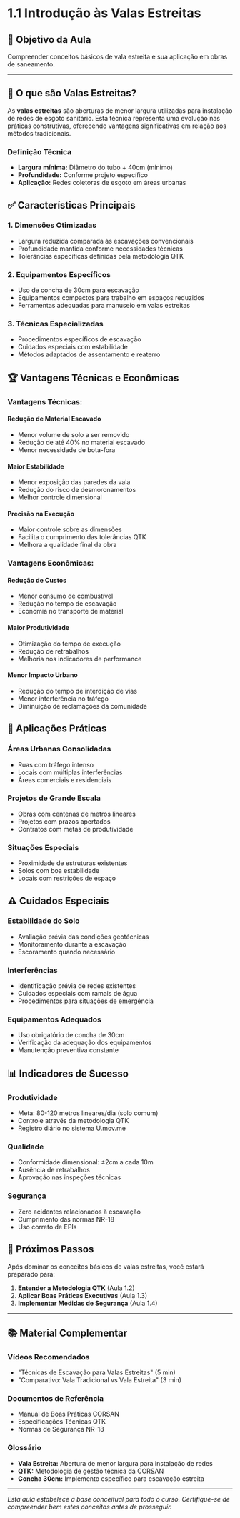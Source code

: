 # 1.1 Introdução às Valas Estreitas

## 🎯 Objetivo da Aula
Compreender conceitos básicos de vala estreita e sua aplicação em obras de saneamento.

---

## 📖 O que são Valas Estreitas?

As **valas estreitas** são aberturas de menor largura utilizadas para instalação de redes de esgoto sanitário. Esta técnica representa uma evolução nas práticas construtivas, oferecendo vantagens significativas em relação aos métodos tradicionais.

### Definição Técnica
- **Largura mínima:** Diâmetro do tubo + 40cm (mínimo)
- **Profundidade:** Conforme projeto específico
- **Aplicação:** Redes coletoras de esgoto em áreas urbanas

## ✅ Características Principais

### 1. **Dimensões Otimizadas**
- Largura reduzida comparada às escavações convencionais
- Profundidade mantida conforme necessidades técnicas
- Tolerâncias específicas definidas pela metodologia QTK

### 2. **Equipamentos Específicos**
- Uso de concha de 30cm para escavação
- Equipamentos compactos para trabalho em espaços reduzidos
- Ferramentas adequadas para manuseio em valas estreitas

### 3. **Técnicas Especializadas**
- Procedimentos específicos de escavação
- Cuidados especiais com estabilidade
- Métodos adaptados de assentamento e reaterro

## 🏆 Vantagens Técnicas e Econômicas

### **Vantagens Técnicas:**

#### **Redução de Material Escavado**
- Menor volume de solo a ser removido
- Redução de até 40% no material escavado
- Menor necessidade de bota-fora

#### **Maior Estabilidade**
- Menor exposição das paredes da vala
- Redução do risco de desmoronamentos
- Melhor controle dimensional

#### **Precisão na Execução**
- Maior controle sobre as dimensões
- Facilita o cumprimento das tolerâncias QTK
- Melhora a qualidade final da obra

### **Vantagens Econômicas:**

#### **Redução de Custos**
- Menor consumo de combustível
- Redução no tempo de escavação
- Economia no transporte de material

#### **Maior Produtividade**
- Otimização do tempo de execução
- Redução de retrabalhos
- Melhoria nos indicadores de performance

#### **Menor Impacto Urbano**
- Redução do tempo de interdição de vias
- Menor interferência no tráfego
- Diminuição de reclamações da comunidade

## 🔧 Aplicações Práticas

### **Áreas Urbanas Consolidadas**
- Ruas com tráfego intenso
- Locais com múltiplas interferências
- Áreas comerciais e residenciais

### **Projetos de Grande Escala**
- Obras com centenas de metros lineares
- Projetos com prazos apertados
- Contratos com metas de produtividade

### **Situações Especiais**
- Proximidade de estruturas existentes
- Solos com boa estabilidade
- Locais com restrições de espaço

## ⚠️ Cuidados Especiais

### **Estabilidade do Solo**
- Avaliação prévia das condições geotécnicas
- Monitoramento durante a escavação
- Escoramento quando necessário

### **Interferências**
- Identificação prévia de redes existentes
- Cuidados especiais com ramais de água
- Procedimentos para situações de emergência

### **Equipamentos Adequados**
- Uso obrigatório de concha de 30cm
- Verificação da adequação dos equipamentos
- Manutenção preventiva constante

## 📊 Indicadores de Sucesso

### **Produtividade**
- Meta: 80-120 metros lineares/dia (solo comum)
- Controle através da metodologia QTK
- Registro diário no sistema U.mov.me

### **Qualidade**
- Conformidade dimensional: ±2cm a cada 10m
- Ausência de retrabalhos
- Aprovação nas inspeções técnicas

### **Segurança**
- Zero acidentes relacionados à escavação
- Cumprimento das normas NR-18
- Uso correto de EPIs

## 🎯 Próximos Passos

Após dominar os conceitos básicos de valas estreitas, você estará preparado para:

1. **Entender a Metodologia QTK** (Aula 1.2)
2. **Aplicar Boas Práticas Executivas** (Aula 1.3)
3. **Implementar Medidas de Segurança** (Aula 1.4)

---

## 📚 Material Complementar

### **Vídeos Recomendados**
- "Técnicas de Escavação para Valas Estreitas" (5 min)
- "Comparativo: Vala Tradicional vs Vala Estreita" (3 min)

### **Documentos de Referência**
- Manual de Boas Práticas CORSAN
- Especificações Técnicas QTK
- Normas de Segurança NR-18

### **Glossário**
- **Vala Estreita:** Abertura de menor largura para instalação de redes
- **QTK:** Metodologia de gestão técnica da CORSAN
- **Concha 30cm:** Implemento específico para escavação estreita

---

*Esta aula estabelece a base conceitual para todo o curso. Certifique-se de compreender bem estes conceitos antes de prosseguir.*

